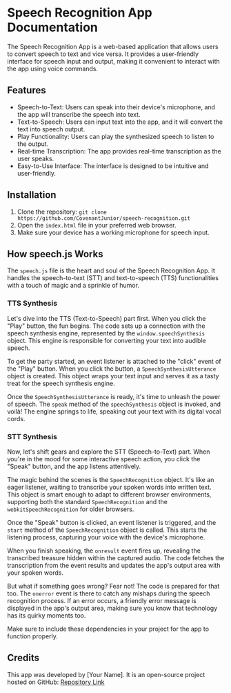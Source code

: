 Speech Recognition App Documentation
====================================

The Speech Recognition App is a web-based application that allows users to convert speech to text and vice versa. It provides a user-friendly interface for speech input and output, making it convenient to interact with the app using voice commands.

Features
--------

-   Speech-to-Text: Users can speak into their device's microphone, and the app will transcribe the speech into text.
-   Text-to-Speech: Users can input text into the app, and it will convert the text into speech output.
-   Play Functionality: Users can play the synthesized speech to listen to the output.
-   Real-time Transcription: The app provides real-time transcription as the user speaks.
-   Easy-to-Use Interface: The interface is designed to be intuitive and user-friendly.

Installation
------------

1.  Clone the repository: `git clone https://github.com/CovenantJunior/speech-recognition.git`
2.  Open the `index.html` file in your preferred web browser.
3.  Make sure your device has a working microphone for speech input.


How speech.js Works
-------------------

The `speech.js` file is the heart and soul of the Speech Recognition App. It handles the speech-to-text (STT) and text-to-speech (TTS) functionalities with a touch of magic and a sprinkle of humor.

### TTS Synthesis

Let's dive into the TTS (Text-to-Speech) part first. When you click the "Play" button, the fun begins. The code sets up a connection with the speech synthesis engine, represented by the `window.speechSynthesis` object. This engine is responsible for converting your text into audible speech.

To get the party started, an event listener is attached to the "click" event of the "Play" button. When you click the button, a `SpeechSynthesisUtterance` object is created. This object wraps your text input and serves it as a tasty treat for the speech synthesis engine.

Once the `SpeechSynthesisUtterance` is ready, it's time to unleash the power of speech. The `speak` method of the `speechSynthesis` object is invoked, and voilà! The engine springs to life, speaking out your text with its digital vocal cords.

### STT Synthesis

Now, let's shift gears and explore the STT (Speech-to-Text) part. When you're in the mood for some interactive speech action, you click the "Speak" button, and the app listens attentively.

The magic behind the scenes is the `SpeechRecognition` object. It's like an eager listener, waiting to transcribe your spoken words into written text. This object is smart enough to adapt to different browser environments, supporting both the standard `SpeechRecognition` and the `webkitSpeechRecognition` for older browsers.

Once the "Speak" button is clicked, an event listener is triggered, and the `start` method of the `SpeechRecognition` object is called. This starts the listening process, capturing your voice with the device's microphone.

When you finish speaking, the `onresult` event fires up, revealing the transcribed treasure hidden within the captured audio. The code fetches the transcription from the event results and updates the app's output area with your spoken words.

But what if something goes wrong? Fear not! The code is prepared for that too. The `onerror` event is there to catch any mishaps during the speech recognition process. If an error occurs, a friendly error message is displayed in the app's output area, making sure you know that technology has its quirky moments too.

Make sure to include these dependencies in your project for the app to function properly.

Credits
-------

This app was developed by [Your Name]. It is an open-source project hosted on GitHub: [Repository Link](https://github.com/CovenantJunior/speech-recognition)